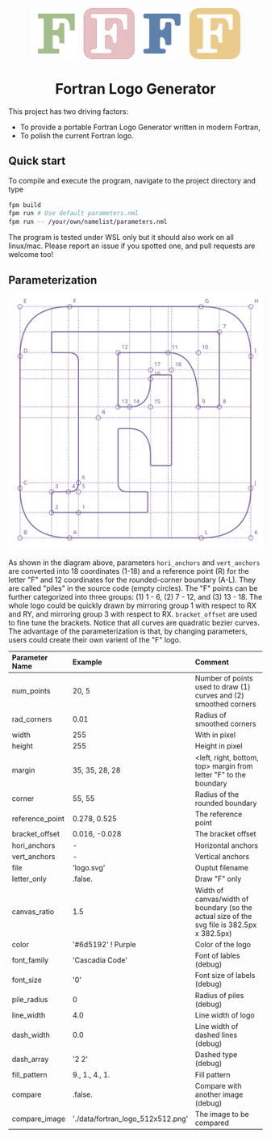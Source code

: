 <p align="center">
  <img src="./data/logo_green_letter.svg" style="width:20%">
  <img src="./data/logo_red_rounded.svg" style="width:20%">
  <img src="./data/logo_blue_chobby.svg" style="width:20%">
  <img src="./data/logo_yellow_regular.svg" style="width:20%">
</p>

<h1 align="center">
  Fortran Logo Generator
</h1>

This project has two driving factors:

* To provide a portable Fortran Logo Generator written in modern Fortran,
* To polish the current Fortran logo.

## Quick start

To compile and execute the program, navigate to the project directory and type
```bash
fpm build
fpm run # Use default parameters.nml
fpm run -- /your/own/namelist/parameters.nml
```
The program is tested under WSL only but it should also work on all linux/mac. Please report an issue if you spotted one, and pull requests are welcome too!

## Parameterization

<p align="center">
  <img src="./data/logo_blueprint.svg">
</p>

As shown in the diagram above, parameters `hori_anchors` and `vert_anchors` are converted into 18 coordinates (1-18) and a reference point (R) for the letter "F" and 12 coordinates for the rounded-corner boundary (A-L). They are called "piles" in the source code (empty circles). The "F" points can be further categorized into three groups: (1) 1 - 6, (2) 7 - 12, and (3) 13 - 18. The whole logo could be quickly drawn by mirroring group 1 with respect to RX and RY, and mirroring group 3 with respect to RX. `bracket_offset` are used to fine tune the brackets. Notice that all curves are quadratic bezier curves. The advantage of the parameterization is that, by changing parameters, users could create their own varient of the "F" logo.

| Parameter Name | Example | Comment |
|:-----|:-------|:---------|
| num_points | 20, 5 | Number of points used to draw (1) curves and (2) smoothed corners |
| rad_corners | 0.01 | Radius of smoothed corners |
| width | 255 | With in pixel |
| height | 255 | Height in pixel |
| margin | 35, 35, 28, 28 | <left, right, bottom, top> margin from letter "F" to the boundary|
| corner | 55, 55 | Radius of the rounded boundary |
| reference_point | 0.278, 0.525 | The reference point |
| bracket_offset | 0.016, -0.028 | The bracket offset |
| hori_anchors | - | Horizontal anchors |
| vert_anchors | - | Vertical anchors |
| file | 'logo.svg' | Ouptut filename |
| letter_only | .false. | Draw "F" only|
| canvas_ratio | 1.5 | Width of canvas/width of boundary (so the actual size of the svg file is 382.5px x 382.5px) |
| color | '#6d5192' ! Purple | Color of the logo |
| font_family | 'Cascadia Code' | Font of lables (debug) |
| font_size | '0' | Font size of labels (debug) |
| pile_radius | 0 | Radius of piles (debug) |
| line_width | 4.0 | Line width of logo |
| dash_width | 0.0 | Line width of dashed lines (debug) |
| dash_array | '2 2' | Dashed type (debug) |
| fill_pattern | 9., 1., 4., 1.  | Fill pattern |
| compare | .false. | Compare with another image (debug) |
| compare_image | './data/fortran_logo_512x512.png' | The image to be compared |
